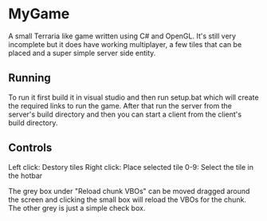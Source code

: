 # MyGame

A small Terraria like game written using C# and OpenGL. It's still very incomplete but it does have working multiplayer, a few tiles that can be placed and a super simple server side entity.

## Running

To run it first build it in visual studio and then run setup.bat which will create the required links to run the game. 
After that run the server from the server's build directory and then you can start a client from the client's build directory.

## Controls
Left click: Destory tiles
Right click: Place selected tile
0-9: Select the tile in the hotbar 

The grey box under "Reload chunk VBOs" can be moved dragged around the screen and clicking the small box will reload the VBOs for the chunk.
The other grey is just a simple check box. 